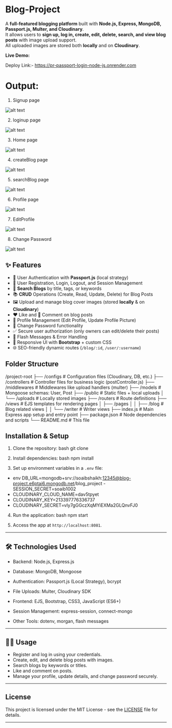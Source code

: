 # Blog-Project 


A **full-featured blogging platform** built with **Node.js, Express, MongoDB, Passport.js, Multer, and Cloudinary**.  
It allows users to **sign up, log in, create, edit, delete, search, and view blog posts** with image upload support.  
All uploaded images are stored both **locally** and on **Cloudinary**.  

**Live Demo:** 

Deploy Link:-  https://pr-passport-login-node-js.onrender.com

# Output: 

1. Signup page 

![alt text](./output/signup.png) 

2. loginup page 

![alt text](./output/login.png) 

3. Home page 

![alt text](./output/blogHome.png) 

4. createBlog page 

![alt text](./output/createBlog.png) 

5. searchBlog page 

![alt text](./output/searchBlog.png) 

6. Profile page 

![alt text](./output/profile.png) 

7. EditProfile 

![alt text](./output/editProfile.png) 

8. Change Password 

![alt text](./output/changePassword.png) 


## ✨ Features  

- 🔐 User Authentication with **Passport.js** (local strategy)  
- 📝 User Registration, Login, Logout, and Session Management  
- 🔎 **Search Blogs** by title, tags, or keywords  
- 📚 **CRUD** Operations (Create, Read, Update, Delete) for Blog Posts  
- 🖼️ Upload and manage blog cover images (stored **locally** & on **Cloudinary**)  
- ❤️ Like and 💬 Comment on blog posts  
- 👤 Profile Management (Edit Profile, Update Profile Picture)  
- 🔑 Change Password functionality  
- ✅ Secure user authorization (only owners can edit/delete their posts)  
- 📢 Flash Messages & Error Handling  
- 📱 Responsive UI with **Bootstrap** + custom CSS  
- 🌐 SEO-friendly dynamic routes (`/blog/:id`, `/user/:username`) 

## Folder Structure
/project-root
├── /configs # Configuration files (Cloudinary, DB, etc.)
├── /controllers # Controller files for business logic (postController.js)
├── /middlewares # Middlewares like upload handlers (multer)
├── /models # Mongoose schemas: User, Post
├── /public # Static files + local uploads
│ └── /uploads # Locally stored images
├── /routers # Route definitions
├── /views # EJS templates for rendering pages
│ ├── /pages
│ │ ├── /blog # Blog related views
│ │ └── /writer # Writer views
├── index.js # Main Express app setup and entry point
├── package.json # Node dependencies and scripts
└── README.md # This file


## Installation & Setup

1. Clone the repository:
bash git clone

2. Install dependencies:
bash npm install

3. Set up environment variables in a `.env` file:

- env DB_URL=mongodb+srv://soaibshaikh:12345@blog-project.e6ptai6.mongodb.net/blog_project - SESSION_SECRET=soaib1002 
- CLOUDINARY_CLOUD_NAME=dav5tpyet 
- CLOUDINARY_KEY=213397776336737 
- CLOUDINARY_SECRET=vly7gGGczXqMYiEXMa2GLQnvFJ0

4. Run the application:
bash npm start

5. Access the app at `http://localhost:8081`.

---

## 🛠️ Technologies Used

- Backend: Node.js, Express.js

- Database: MongoDB, Mongoose

- Authentication: Passport.js (Local Strategy), bcrypt

- File Uploads: Multer, Cloudinary SDK

- Frontend: EJS, Bootstrap, CSS3, JavaScript (ES6+)

- Session Management: express-session, connect-mongo

- Other Tools: dotenv, morgan, flash messages
---

## 👨‍💻 Usage

- Register and log in using your credentials.
- Create, edit, and delete blog posts with images. 
- Search blogs by keywords or titles.
- Like and comment on posts.
- Manage your profile, update details, and change password securely.

---

## License

This project is licensed under the MIT License - see the [LICENSE](LICENSE) file for details.

---